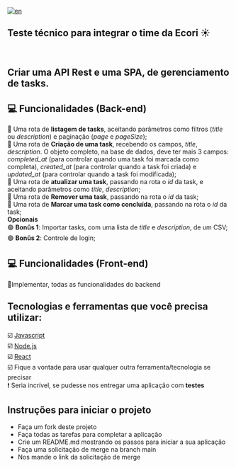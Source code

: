 [![en](https://img.shields.io/badge/lang-en-red.svg)](https://github.com/jagimenes/ecori-tech-test/blob/main/README.md)

## Teste técnico para integrar o time da Ecori ☀

<br>

## Criar uma API Rest e uma SPA, de gerenciamento de tasks.

## :computer: Funcionalidades (Back-end)
🔴 Uma rota de **listagem de tasks**, aceitando parâmetros como filtros (_title_ ou _description_) e paginação (_page_ e _pageSize_);<br>
🔴 Uma rota de **Criação de uma task**, recebendo os campos, _title_, _description_. O objeto completo, na base de dados, deve ter mais 3 campos: _completed_at_ (para controlar quando uma task foi marcada como completa), _created_at_ (para controlar quando a task foi criada) e _updated_at_ (para controlar quando a task foi modificada);<br>
🔴 Uma rota de **atualizar uma task**, passando na rota o _id_ da task, e aceitando parâmetros como _title_, _description_;<br>
🔴 Uma rota de **Remover uma task**, passando na rota o _id_ da task;<br>
🔴 Uma rota de **Marcar uma task como concluída**, passando na rota o _id_ da task;<br>
**Opcionais**<br>
🟢 **Bonûs 1**: Importar tasks, com uma lista de _title_ e _description_, de um CSV;<br>
🟢 **Bonûs 2**: Controle de login;<br>

## :computer: Funcionalidades (Front-end)
🔴Implementar, todas as funcionalidades do backend <br>

## Tecnologias e ferramentas que você precisa utilizar:
☑️ [Javascript](https://developer.mozilla.org/pt-BR/docs/Web/JavaScript) <br>
☑️ [Node.js](https://nodejs.org/) <br>
☑️ [React](https://react.dev/) <br>
☑️ Fique a vontade para usar qualquer outra ferramenta/tecnologia se precisar <br>
❗ Seria incrível, se pudesse nos entregar uma aplicação com **testes** <br>

## Instruções para iniciar o projeto
- Faça um fork deste projeto
- Faça todas as tarefas para completar a aplicação
- Crie um README.md mostrando os passos para iniciar a sua aplicação
- Faça uma solicitação de merge na branch main
- Nos mande o link da solicitação de merge
